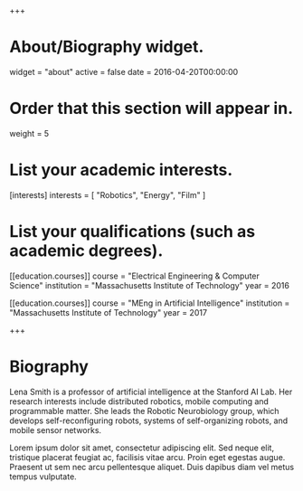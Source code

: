 +++
# About/Biography widget.
widget = "about"
active = false
date = 2016-04-20T00:00:00

# Order that this section will appear in.
weight = 5

# List your academic interests.
[interests]
  interests = [
    "Robotics",
    "Energy",
    "Film"
  ]

# List your qualifications (such as academic degrees).
[[education.courses]]
  course = "Electrical Engineering & Computer Science"
  institution = "Massachusetts Institute of Technology"
  year = 2016

[[education.courses]]
  course = "MEng in Artificial Intelligence"
  institution = "Massachusetts Institute of Technology"
  year = 2017

+++

# Biography

Lena Smith is a professor of artificial intelligence at the Stanford AI Lab. Her research interests include distributed robotics, mobile computing and programmable matter. She leads the Robotic Neurobiology group, which develops self-reconfiguring robots, systems of self-organizing robots, and mobile sensor networks.

Lorem ipsum dolor sit amet, consectetur adipiscing elit. Sed neque elit, tristique placerat feugiat ac, facilisis vitae arcu. Proin eget egestas augue. Praesent ut sem nec arcu pellentesque aliquet. Duis dapibus diam vel metus tempus vulputate.
